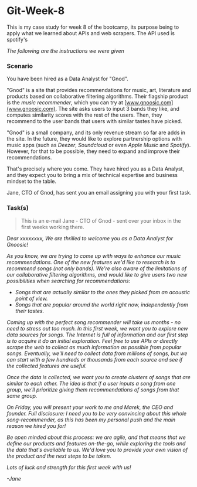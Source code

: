 # Git-Week-8
  This is my case study for week 8 of the bootcamp, its purpose being to apply what we learned about APIs and web scrapers. The API used is spotify's
  
_The following are the instructions we were given_

### Scenario

You have been hired as a Data Analyst for "Gnod".

"Gnod" is a site that provides recommendations for music, art, literature and products based on collaborative filtering algorithms. Their flagship product is the _music recommender_, which you can try at [www.gnoosic.com](www.gnoosic.com). The site asks users to input 3 bands they like, and computes similarity scores with the rest of the users. Then, they recommend to the user bands that users with similar tastes have picked.

"Gnod" is a small company, and its only revenue stream so far are adds in the site. In the future, they would like to explore partnership options with music apps (such as _Deezer_, _Soundcloud_ or even _Apple Music_ and _Spotify_). However, for that to be possible, they need to expand and improve their recommendations.

That's precisely where you come. They have hired you as a Data Analyst, and they expect you to bring a mix of technical expertise and business mindset to the table.

Jane, CTO of Gnod, has sent you an email assigning you with your first task.

### Task(s)

> This is an e-mail Jane - CTO of Gnod - sent over your inbox in the first weeks working there.

_Dear xxxxxxxx,
We are thrilled to welcome you as a Data Analyst for *Gnoosic*!_

_As you know, we are trying to come up with ways to enhance our music recommendations. One of the new features we'd like to research is to recommend songs (not only bands). We're also aware of the limitations of our collaborative filtering algorithms, and would like to give users two new possibilities when searching for recommendations:_

- _Songs that are actually similar to the ones they picked from an acoustic point of view._
- _Songs that are popular around the world right now, independently from their tastes._

_Coming up with the perfect song recommender will take us months - no need to stress out too much. In this first week, we want you to explore new data sources for songs. The Internet is full of information and our first step is to acquire it do an initial exploration. Feel free to use APIs or directly scrape the web to collect as much information as possible from popular songs. Eventually, we'll need to collect data from millions of songs, but we can start with a few hundreds or thousands from each source and see if the collected features are useful._

_Once the data is collected, we want you to create clusters of songs that are similar to each other. The idea is that if a user inputs a song from one group, we'll prioritize giving them recommendations of songs from that same group._

_On Friday, you will present your work to me and Marek, the CEO and founder. Full disclosure: I need you to be very convincing about this whole song-recommender, as this has been my personal push and the main reason we hired you for!_

_Be open minded about this process: we are agile, and that means that we define our products and features on-the-go, while exploring the tools and the data that's available to us. We'd love you to provide your own vision of the product and the next steps to be taken._

_Lots of luck and strength for this first week with us!_

_-Jane_

